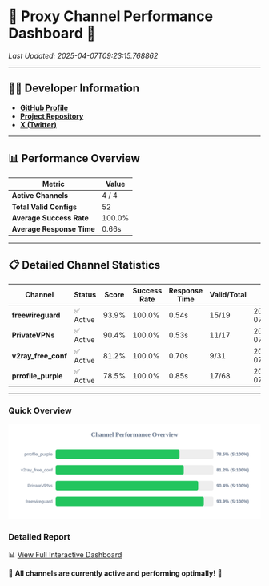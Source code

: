 # 🌟 Proxy Channel Performance Dashboard 🌟

_Last Updated: 2025-04-07T09:23:15.768862_

---

## 👩‍💻 Developer Information

- **[GitHub Profile](https://github.com/4n0nymou3)**  
- **[Project Repository](https://github.com/4n0nymou3/multi-proxy-config-fetcher)**  
- **[X (Twitter)](https://x.com/4n0nymou3)**  

---

## 📊 Performance Overview

| Metric                | Value       |
|-----------------------|-------------|
| **Active Channels**   | 4 / 4       |
| **Total Valid Configs** | 52          |
| **Average Success Rate** | 100.0%      |
| **Average Response Time** | 0.66s       |

---

## 📋 Detailed Channel Statistics

| Channel          | Status     | Score  | Success Rate | Response Time | Valid/Total | Last Success               |
|------------------|------------|--------|--------------|---------------|-------------|----------------------------|
| **freewireguard**  | ✅ Active  | 93.9%  | 100.0% | 0.54s         | 15/19       | 2025-04-07T09:23:15.767052 |
| **PrivateVPNs**  | ✅ Active  | 90.4%  | 100.0% | 0.53s         | 11/17       | 2025-04-07T09:23:15.201442 |
| **v2ray_free_conf**  | ✅ Active  | 81.2%  | 100.0% | 0.70s         | 9/31       | 2025-04-07T09:23:14.638568 |
| **prrofile_purple**  | ✅ Active  | 78.5%  | 100.0% | 0.85s         | 17/68       | 2025-04-07T09:23:13.909860 |

---

### Quick Overview
<div align="center">
  <a href="https://raw.githubusercontent.com/nullluser/NullRepo/refs/heads/main/assets/channel_stats_chart.svg">
    <img src="https://raw.githubusercontent.com/nullluser/NullRepo/refs/heads/main/assets/channel_stats_chart.svg" alt="Source Performance Statistics" width="800">
  </a>
</div>

### Detailed Report
📊 [View Full Interactive Dashboard](https://htmlpreview.github.io/?https://github.com/nullluser/NullRepo/blob/main/assets/performance_report.html)

🎉 **All channels are currently active and performing optimally!** 🎉
